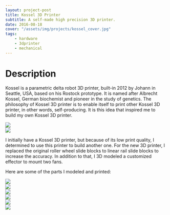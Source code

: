 ```yaml
---
layout: project-post
title: Kossel 3D Printer
subtitle: A self-made high precision 3D printer.
date: 2016-08-18
cover: "/assets/img/projects/kossel_cover.jpg"
tags:
    - hardware
    - 3dprinter
    - mechanical
---
```




# Description
Kossel is a parametric delta robot 3D printer, built-in 2012 by Johann in Seattle, USA, based on his Rostock prototype. It is named after Albrecht Kossel, German biochemist and pioneer in the study of genetics. The philosophy of Kossel 3D printer is to enable itself to print other Kossel 3D printer, in other words, self-producing. It is this idea that inspired me to build my own Kossel 3D printer.

<div class="row">
    <div class="col-lg-6 d-flex ">
        <img class="project-photo mx-auto my-2 my-md-4" src="{{ site.baseurl }}/assets/img/projects/kossel_1.jpg">
    </div>
    <div class="col-lg-6 d-flex">
        <img class="project-photo mx-auto my-2 my-md-4" src="{{ site.baseurl }}/assets/img/projects/kossel_9.jpg">
    </div>
</div>

I initially have a Kossel 3D printer, but because of its low print quality, I determined to use this printer to build another one. For the new 3D printer, I replaced the original roller wheel slide blocks to linear rail slide blocks to increase the accuracy. In addition to that, I 3D modeled a customized effector to mount two fans. 

Here are some of the parts I modeled and printed:

<div class="row">
    <div class="col-lg-6 d-flex ">
        <img class="project-photo mx-auto my-2 my-md-4" src="{{ site.baseurl }}/assets/img/projects/kossel_2.jpg">
    </div>
    <div class="col-lg-6 d-flex">
        <img class="project-photo mx-auto my-2 my-md-4" src="{{ site.baseurl }}/assets/img/projects/kossel_4.jpg">
    </div>
    <div class="col-lg-6 d-flex">
        <img class="project-photo mx-auto my-2 my-md-4" src="{{ site.baseurl }}/assets/img/projects/kossel_5.jpg">
    </div>
    <div class="col-lg-6 d-flex">
        <img class="project-photo mx-auto my-2 my-md-4" src="{{ site.baseurl }}/assets/img/projects/kossel_3.jpg">
    </div>
    <div class="col-lg-6 d-flex">
        <img class="project-photo mx-auto my-2 my-md-4" src="{{ site.baseurl }}/assets/img/projects/kossel_7.jpg">
    </div>
    <div class="col-lg-6 d-flex">
        <img class="project-photo mx-auto my-2 my-md-4" src="{{ site.baseurl }}/assets/img/projects/kossel_6.jpg">
    </div>
</div>